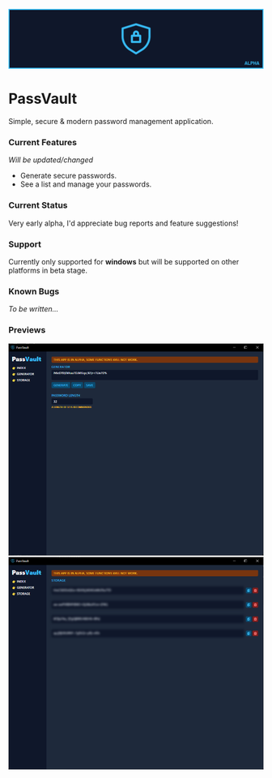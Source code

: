 ![Banner](/assets/banner_logo.png)

# PassVault
Simple, secure &amp; modern password management application.

### Current Features
*Will be updated/changed*
- Generate secure passwords.
- See a list and manage your passwords.

### Current Status
Very early alpha, I'd appreciate bug reports and feature suggestions!

### Support
Currently only supported for **windows** but will be supported on other platforms in beta stage.

### Known Bugs
*To be written...*

### Previews
![Generator](/assets/passvault-alpha_generator.png)
![Generator](/assets/passvault-alpha_storage.png)
